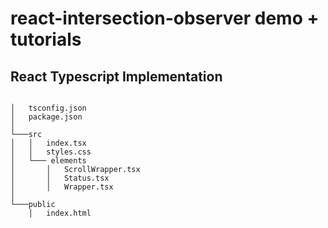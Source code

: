 # react-intersection-observer demo + tutorials 
## React Typescript Implementation 
```

│   tsconfig.json
│   package.json
│
└───src 
│   │   index.tsx
│   │   styles.css
│   └─── elements
│       │   ScrollWrapper.tsx
│       │   Status.tsx
│       │   Wrapper.tsx
│   
└───public
    │   index.html
```

